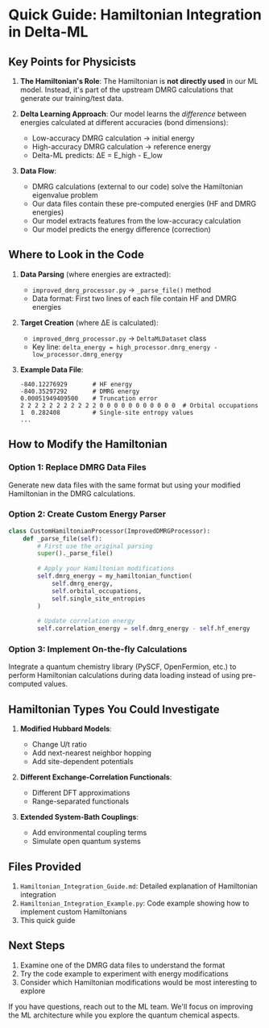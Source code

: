# Quick Guide: Hamiltonian Integration in Delta-ML

## Key Points for Physicists

1. **The Hamiltonian's Role**: The Hamiltonian is **not directly used** in our ML model. Instead, it's part of the upstream DMRG calculations that generate our training/test data.

2. **Delta Learning Approach**: Our model learns the *difference* between energies calculated at different accuracies (bond dimensions):
   * Low-accuracy DMRG calculation → initial energy
   * High-accuracy DMRG calculation → reference energy
   * Delta-ML predicts: ΔE = E_high - E_low

3. **Data Flow**:
   * DMRG calculations (external to our code) solve the Hamiltonian eigenvalue problem
   * Our data files contain these pre-computed energies (HF and DMRG energies)
   * Our model extracts features from the low-accuracy calculation
   * Our model predicts the energy difference (correction)

## Where to Look in the Code

1. **Data Parsing** (where energies are extracted):
   * `improved_dmrg_processor.py` → `_parse_file()` method
   * Data format: First two lines of each file contain HF and DMRG energies

2. **Target Creation** (where ΔE is calculated):
   * `improved_dmrg_processor.py` → `DeltaMLDataset` class
   * Key line: `delta_energy = high_processor.dmrg_energy - low_processor.dmrg_energy`

3. **Example Data File**:
   ```
   -840.12276929       # HF energy
   -840.35297292       # DMRG energy
   0.00051949409500    # Truncation error
   2 2 2 2 2 2 2 2 2 2 2 0 0 0 0 0 0 0 0 0 0 0  # Orbital occupations
   1  0.282408         # Single-site entropy values
   ...
   ```

## How to Modify the Hamiltonian

### Option 1: Replace DMRG Data Files
Generate new data files with the same format but using your modified Hamiltonian in the DMRG calculations.

### Option 2: Create Custom Energy Parser
```python
class CustomHamiltonianProcessor(ImprovedDMRGProcessor):
    def _parse_file(self):
        # First use the original parsing
        super()._parse_file()
        
        # Apply your Hamiltonian modifications
        self.dmrg_energy = my_hamiltonian_function(
            self.dmrg_energy, 
            self.orbital_occupations, 
            self.single_site_entropies
        )
        
        # Update correlation energy
        self.correlation_energy = self.dmrg_energy - self.hf_energy
```

### Option 3: Implement On-the-fly Calculations
Integrate a quantum chemistry library (PySCF, OpenFermion, etc.) to perform Hamiltonian calculations during data loading instead of using pre-computed values.

## Hamiltonian Types You Could Investigate

1. **Modified Hubbard Models**: 
   * Change U/t ratio
   * Add next-nearest neighbor hopping
   * Add site-dependent potentials

2. **Different Exchange-Correlation Functionals**:
   * Different DFT approximations
   * Range-separated functionals 

3. **Extended System-Bath Couplings**:
   * Add environmental coupling terms
   * Simulate open quantum systems

## Files Provided

1. `Hamiltonian_Integration_Guide.md`: Detailed explanation of Hamiltonian integration
2. `Hamiltonian_Integration_Example.py`: Code example showing how to implement custom Hamiltonians
3. This quick guide

## Next Steps

1. Examine one of the DMRG data files to understand the format
2. Try the code example to experiment with energy modifications
3. Consider which Hamiltonian modifications would be most interesting to explore

If you have questions, reach out to the ML team. We'll focus on improving the ML architecture while you explore the quantum chemical aspects. 